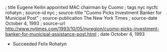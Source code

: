 ; title Eugene Keilin appointed MAC chairman by Cuomo
; tags nyc nycfc rohatyn
; source-id nyc
; source-title "Cuomo Picks Investment Banker for Municipal Post"
; source-publication The New York Times
; source-date October 4, 1993
; source-url http://www.nytimes.com/1993/10/05/nyregion/cuomo-picks-investment-banker-for-municipal-assistance-post.html
; date October 4, 1993

- Succeeded Felix Rohatyn
